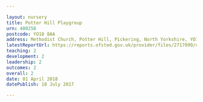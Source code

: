 ```yaml
---

layout: nursery
title: Potter Hill Playgroup
urn: 400258
postcode: YO18 8AA
address: Methodist Church, Potter Hill, Pickering, North Yorkshire, YO18 8AA
latestReportUrl: https://reports.ofsted.gov.uk/provider/files/2717099/urn/400258.pdf
teaching: 2
development: 2
leadership: 2
outcomes: 2
overall: 2
date: 01 April 2018 
datePublish: 18 July 2017

---
```

